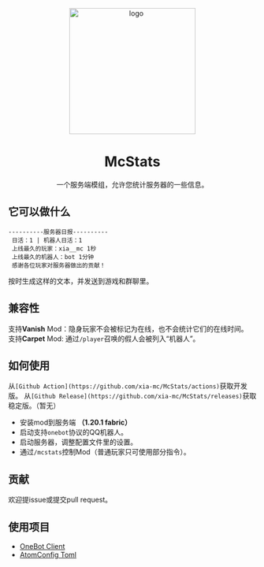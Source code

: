 <div align="center">
  <img width="256" src="https://github.com/xia-mc/McStats/assets/108219418/49530208-97e4-46a7-b339-8eaf2ea65091" alt="logo">

# McStats
一个服务端模组，允许您统计服务器的一些信息。
</div>

## 它可以做什么
```
----------服务器日报----------
 日活：1 | 机器人日活：1
 上线最久的玩家：xia__mc 1秒
 上线最久的机器人：bot 1分钟
 感谢各位玩家对服务器做出的贡献！
```
按时生成这样的文本，并发送到游戏和群聊里。

## 兼容性
支持**Vanish** Mod：隐身玩家不会被标记为在线，也不会统计它们的在线时间。
支持**Carpet** Mod: 通过```/player```召唤的假人会被列入“机器人”。

## 如何使用
从```[Github Action](https://github.com/xia-mc/McStats/actions)```获取开发版。
从```[Github Release](https://github.com/xia-mc/McStats/releases)```获取稳定版。（暂无）

- 安装mod到服务端 **（1.20.1 fabric）**
- 启动支持```onebot```协议的QQ机器人。
- 启动服务器，调整配置文件里的设置。
- 通过```/mcstats```控制Mod（普通玩家只可使用部分指令）。

## 贡献
欢迎提issue或提交pull request。

## 使用项目
- [OneBot Client](https://github.com/cnlimiter/onebot-client)
- [AtomConfig Toml](https://github.com/TheRandomLabs/AutoConfig-TOML)
